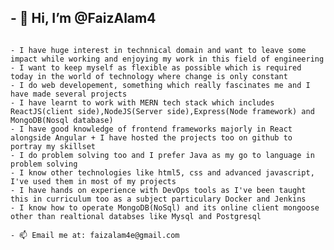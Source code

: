 ## - 👋 Hi, I’m @FaizAlam4
```

- I have huge interest in technnical domain and want to leave some impact while working and enjoying my work in this field of engineering
- I want to keep myself as flexible as possible which is required today in the world of technology where change is only constant
- I do web developement, something which really fascinates me and I have made several projects
- I have learnt to work with MERN tech stack which includes ReactJS(client side),NodeJS(Server side),Express(Node framework) and MongoDB(Nosql database)
- I have good knowledge of frontend frameworks majorly in React alongside Angular + I have hosted the projects too on github to portray my skillset
- I do problem solving too and I prefer Java as my go to language in problem solving
- I know other technologies like html5, css and advanced javascript, I've used them in most of my projects
- I have hands on experience with DevOps tools as I've been taught this in curriculum too as a subject particulary Docker and Jenkins
- I know how to operate MongoDB(NoSql) and its online client mongoose other than realtional databses like Mysql and Postgresql

- 📫 Email me at: faizalam4e@gmail.com
           
```
<!---
FaizAlam4/FaizAlam4 is a ✨ special ✨ repository because its `README.md` (this file) appears on your GitHub profile.
You can click the Preview link to take a look at your changes.
--->
